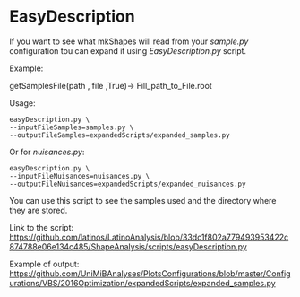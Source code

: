 # EasyDescription
If you want to see what mkShapes will read from your *sample.py* configuration tou can 
expand it using *EasyDescription.py* script.

Example:

getSamplesFile(path , file ,True)-> Fill_path_to_File.root

Usage:

	easyDescription.py \
	--inputFileSamples=samples.py \
	--outputFileSamples=expandedScripts/expanded_samples.py
	
Or for *nuisances.py*:

	easyDescription.py \
	--inputFileNuisances=nuisances.py \
	--outputFileNuisances=expandedScripts/expanded_nuisances.py
	
You can use this script to see the samples used and the directory where they are stored.

Link to the script:
https://github.com/latinos/LatinoAnalysis/blob/33dc1f802a779493953422c874788e06e134c485/ShapeAnalysis/scripts/easyDescription.py

Example of output:
https://github.com/UniMiBAnalyses/PlotsConfigurations/blob/master/Configurations/VBS/2016Optimization/expandedScripts/expanded_samples.py